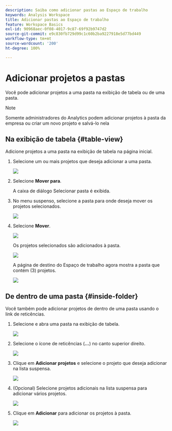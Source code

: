```yaml
---
description: Saiba como adicionar pastas ao Espaço de trabalho
keywords: Analysis Workspace
title: Adicionar pastas ao Espaço de trabalho
feature: Workspace Basics
exl-id: 90968aec-0f08-4017-9c87-69f92b9747d2
source-git-commit: e9c830fb729d99c1c60b2ba9227918e5d77bd449
workflow-type: tm+mt
source-wordcount: '200'
ht-degree: 100%

---
```


# Adicionar projetos a pastas

Você pode adicionar projetos a uma pasta na exibição de tabela ou de uma pasta.

>[!NOTE]
>
>Somente administradores do Analytics podem adicionar projetos à pasta da empresa ou criar um novo projeto e salvá-lo nela

## Na exibição de tabela {#table-view}

Adicione projetos a uma pasta na exibição de tabela na página inicial.

1. Selecione um ou mais projetos que deseja adicionar a uma pasta.

   ![](/help/analyze/analysis-workspace/build-workspace-project/assets/move-tv-selected.png)

1. Selecione **Mover para**.

   A caixa de diálogo Selecionar pasta é exibida.

1. No menu suspenso, selecione a pasta para onde deseja mover os projetos selecionados.

   ![](/help/analyze/analysis-workspace/build-workspace-project/assets/move-select-folder.png)

1. Selecione **Mover**.

   ![](/help/analyze/analysis-workspace/build-workspace-project/assets/move-add.png)

   Os projetos selecionados são adicionados à pasta.

   ![](/help/analyze/analysis-workspace/build-workspace-project/assets/move-projects-added.png)

   A página de destino do Espaço de trabalho agora mostra a pasta que contém (3) projetos.

   ![](/help/analyze/analysis-workspace/build-workspace-project/assets/move-folders-updated.png)

## De dentro de uma pasta {#inside-folder}

Você também pode adicionar projetos de dentro de uma pasta usando o link de reticências.

1. Selecione e abra uma pasta na exibição de tabela.

   ![](/help/analyze/analysis-workspace/build-workspace-project/assets/move-open-folder.png)

1. Selecione o ícone de reticências (**...**) no canto superior direito.

   ![](/help/analyze/analysis-workspace/build-workspace-project/assets/add-projects-elipsis.png)

1. Clique em **Adicionar projetos** e selecione o projeto que deseja adicionar na lista suspensa.

   ![](/help/analyze/analysis-workspace/build-workspace-project/assets/select-add-projects.png)


1. (Opcional) Selecione projetos adicionais na lista suspensa para adicionar vários projetos.

   ![](/help/analyze/analysis-workspace/build-workspace-project/assets/move-add-multiple-projects.png)

1. Clique em **Adicionar** para adicionar os projetos à pasta.

   ![](/help/analyze/analysis-workspace/build-workspace-project/assets/move-added-items.png)
